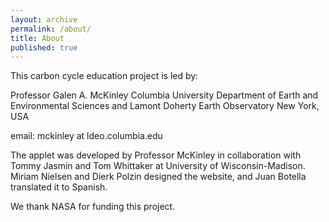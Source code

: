 ```yaml
---
layout: archive
permalink: /about/
title: About
published: true
---
```


This carbon cycle education project is led by:

Professor Galen A. McKinley
Columbia University 
Department of Earth and Environmental Sciences
and 
Lamont Doherty Earth Observatory
New York, USA

email: mckinley at ldeo.columbia.edu

The applet was developed by Professor McKinley in collaboration with Tommy Jasmin and Tom Whittaker at University of Wisconsin-Madison. Miriam Nielsen and Dierk Polzin designed the website, and Juan Botella translated it to Spanish. 

We thank NASA for funding this project.
